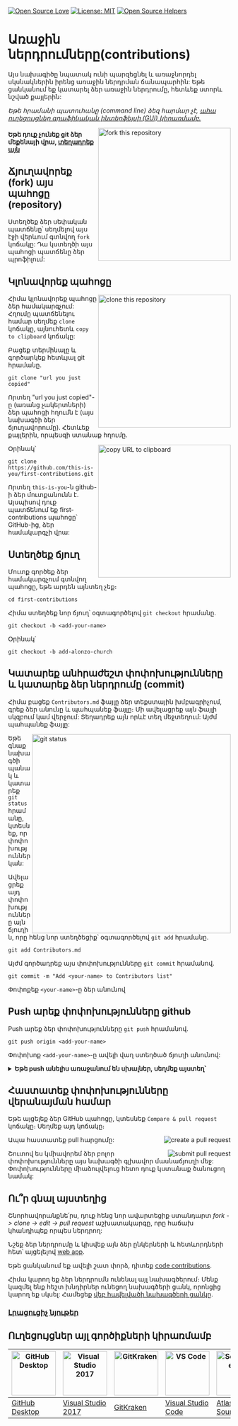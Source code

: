 [![Open Source Love](https://badges.frapsoft.com/os/v1/open-source.svg?v=103)](https://github.com/ellerbrock/open-source-badges/)
[![License: MIT](https://img.shields.io/badge/License-MIT-green.svg)](https://opensource.org/licenses/MIT)
[![Open Source Helpers](https://www.codetriage.com/roshanjossey/first-contributions/badges/users.svg)](https://www.codetriage.com/roshanjossey/first-contributions)

# Առաջին ներդրումները(contributions)

Այս նախագիծը նպատակ ունի պարզեցնել և առաջնորդել սկսնակներին իրենց առաջին ներդրման ճանապարհին: Եթե ցանկանում եք կատարել ձեր առաջին ներդրումը, հետևեք ստորև նշված քայլերին:

_Եթե հրամանի պատուհանը (command line) ձեզ հարմար չէ, [ահա ուղեցույցներ գրաֆիկական ինտերֆեյսի (GUI) կիրառմամբ.](#Ուղեցույցներ-այլ-գործիքների-կիրառմամբ)_

<img align="right" width="300" src="https://firstcontributions.github.io/assets/Readme/fork.png" alt="fork this repository" />

#### Եթե դուք չունեք git ձեր մեքենայի վրա, [տեղադրեք այն](https://help.github.com/articles/set-up-git/)

## Ճյուղավորեք (fork) այս պահոցը (repository)

Ստեղծեք ձեր սեփական պատճենը՝ սեղմելով այս էջի վերևում գտնվող `fork` կոճակը:
Դա կստեղծի այս պահոցի պատճենը ձեր պրոֆիլում:

## Կլոնավորեք պահոցը

<img align="right" width="300" src="https://firstcontributions.github.io/assets/Readme/clone.png" alt="clone this repository" />

Հիմա կլոնավորեք պահոցը ձեր համակարգչում: Հղումը պատճենելու համար սեղմեք `clone` կոճակը, այնուհետև `copy to clipboard` կոճակը:

Բացեք տերմինալը և գործարկեք հետևյալ git հրամանը.

```
git clone "url you just copied"
```

Որտեղ "url you just copied"-ը (առանց չակերտների) ձեր պահոցի հղումն է (այս նախագծի ձեր ճյուղավորումը). Հետևեք քայլերին, որպեսզի ստանաք հղումը.

<img align="right" width="300" src="https://firstcontributions.github.io/assets/Readme/copy-to-clipboard.png" alt="copy URL to clipboard" />

Օրինակ՝

```
git clone https://github.com/this-is-you/first-contributions.git
```

Որտեղ `this-is-you`-ն github-ի ձեր մուտքանունն է. Այսպիսով դուք պատճենում եք first-contributions պահոցը՝ GitHub-ից, ձեր համակարգչի վրա:

## Ստեղծեք ճյուղ

Մուտք գործեք ձեր համակարգչում գտնվող պահոցը, եթե արդեն այնտեղ չեք։

```
cd first-contributions
```

Հիմա ստեղծեք նոր ճյուղ՝ օգտագործելով `git checkout` հրամանը․

```
git checkout -b <add-your-name>
```

Օրինակ՝

```
git checkout -b add-alonzo-church
```

## Կատարեք անհրաժեշտ փոփոխությունները և կատարեք ձեր ներդրումը (commit)

Հիմա բացեք `Contributors.md` ֆայլը ձեր տեքստային խմբագրիչում, գրեք ձեր անունը և պահպանեք ֆայլը։ Մի ավելացրեք այն ֆայլի սկզբում կամ վերջում: Տեղադրեք այն որևէ տեղ մեջտեղում: Այժմ պահպանեք ֆայլը:

<img align="right" width="450" src="https://firstcontributions.github.io/assets/Readme/git-status.png" alt="git status" />

Եթե գնաք նախագծի պանակ և կատարեք `git status` հրամանը, կտեսնեք, որ փոփոխություններ կան:

Ավելացրեք այդ փոփոխությունները այն ճյուղին, որը հենց նոր ստեղծեցիք՝ օգտագործելով `git add` հրամանը.

```
git add Contributors.md
```

Այժմ գործադրեք այս փոփոխությունները `git commit` հրամանով.

```
git commit -m "Add <your-name> to Contributors list"
```

Փոփոքեք `<your-name>`-ը ձեր անունով

## Push արեք փոփոխությունները github

Push արեք ձեր փոփոխությունները `git push` հրամանով․

```
git push origin <add-your-name>
```

Փոփոխոք `<add-your-name>`-ը ավելի վաղ ստեղծած ճյուղի անունով:

<details>
<summary> <strong>Եթե push անելիս առաջանում են սխալներ, սեղմեք այստեղ՝</strong> </summary>

- ### Authentication Error
     <pre>remote: Support for password authentication was removed on August 13, 2021. Please use a personal access token instead.
  remote: Please see https://github.blog/2020-12-15-token-authentication-requirements-for-git-operations/ for more information.
  fatal: Authentication failed for 'https://github.com/<your-username>/first-contributions.git/'</pre>
  Go to [GitHub's tutorial](https://docs.github.com/en/authentication/connecting-to-github-with-ssh/adding-a-new-ssh-key-to-your-github-account) on generating and configuring an SSH key to your account.

</details>

## Հաստատեք փոփոխությունները վերանայման համար

Եթե այցելեք ձեր GitHub պահոցը, կտեսնեք `Compare & pull request` կոճակը։ Սեղմեք այդ կոճակը։

<img style="float: right;" src="https://firstcontributions.github.io/assets/Readme/compare-and-pull.png" alt="create a pull request" />

Ապա հաստատեք pull հարցումը:

<img style="float: right;" src="https://firstcontributions.github.io/assets/Readme/submit-pull-request.png" alt="submit pull request" />

Շուտով ես կմիավորեմ ձեր բոլոր փոփոխությունները այս նախագծի գլխավոր մասնաճյուղի մեջ: Փոփոխությունները միաձուլվելուց հետո դուք կստանաք ծանուցող նամակ:

## Ու՞ր գնալ այստեղից

Շնորհավորանքնե՛րս, դուք հենց նոր ավարտեցիք ստանդարտ _fork -> clone -> edit -> pull request_ աշխատակարգը, որը հաճախ կհանդիպեք որպես ներդրող:

Նշեք ձեր ներդրումը և կիսվեք այն ձեր ընկերների և հետևորդների հետ՝ այցելելով [web app](https://firstcontributions.github.io/#social-share).

Եթե ցանկանում եք ավելի շատ փորձ, դիտեք [code contributions](https://github.com/roshanjossey/code-contributions).

Հիմա կարող եք ձեր ներդրումն ունենալ այլ նախագծերում։ Մենք կազմել ենք հեշտ խնդիրներ ունեցող նախագծերի ցանկ, որոնցից կարող եք սկսել: Համեցեք [վեբ հավելվածի նախագծերի ցանկը](https://firstcontributions.github.io/#project-list).

### [Լրացուցիչ նյութեր](additional-material/git_workflow_scenarios/additional-material.md)

## Ուղեցույցներ այլ գործիքների կիրառմամբ

| <a href="../gui-tool-tutorials/github-desktop-tutorial.md"><img alt="GitHub Desktop" src="https://desktop.github.com/images/desktop-icon.svg" width="100"></a> | <a href="../gui-tool-tutorials/github-windows-vs2017-tutorial.md"><img alt="Visual Studio 2017" src="https://upload.wikimedia.org/wikipedia/commons/c/cd/Visual_Studio_2017_Logo.svg" width="100"></a> | <a href="../gui-tool-tutorials/gitkraken-tutorial.md"><img alt="GitKraken" src="https://firstcontributions.github.io/assets/gui-tool-tutorials/gitkraken-tutorial/gk-icon.png" width="100"></a> | <a href="../gui-tool-tutorials/github-windows-vs-code-tutorial.md"><img alt="VS Code" src="https://upload.wikimedia.org/wikipedia/commons/1/1c/Visual_Studio_Code_1.35_icon.png" width=100></a> | <a href="../gui-tool-tutorials/sourcetree-macos-tutorial.md"><img alt="Sourcetree App" src="https://wac-cdn.atlassian.com/dam/jcr:81b15cde-be2e-4f4a-8af7-9436f4a1b431/Sourcetree-icon-blue.svg" width=100></a> | <a href="../gui-tool-tutorials/github-windows-intellij-tutorial.md"><img alt="IntelliJ IDEA" src="https://upload.wikimedia.org/wikipedia/commons/thumb/9/9c/IntelliJ_IDEA_Icon.svg/512px-IntelliJ_IDEA_Icon.svg.png" width=100></a> |
| -------------------------------------------------------------------------------------------------------------------------------------------------------------- | ------------------------------------------------------------------------------------------------------------------------------------------------------------------------------------------------------ | ----------------------------------------------------------------------------------------------------------------------------------------------------------------------------------------------- | ----------------------------------------------------------------------------------------------------------------------------------------------------------------------------------------------- | --------------------------------------------------------------------------------------------------------------------------------------------------------------------------------------------------------------- | ----------------------------------------------------------------------------------------------------------------------------------------------------------------------------------------------------------------------------------- |
| [GitHub Desktop](../gui-tool-tutorials/github-desktop-tutorial.md)                                                                                             | [Visual Studio 2017](../gui-tool-tutorials/github-windows-vs2017-tutorial.md)                                                                                                                          | [GitKraken](../gui-tool-tutorials/gitkraken-tutorial.md)                                                                                                                                        | [Visual Studio Code](../gui-tool-tutorials/github-windows-vs-code-tutorial.md)                                                                                                                  | [Atlassian Sourcetree](../gui-tool-tutorials/sourcetree-macos-tutorial.md)                                                                                                                                      | [IntelliJ IDEA](../gui-tool-tutorials/github-windows-intellij-tutorial.md)                                                                                                                                                          |
